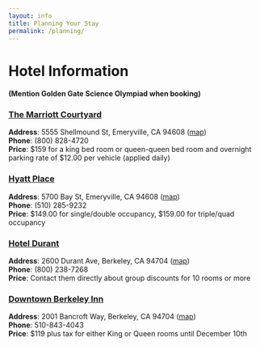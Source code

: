 ```yaml
---
layout: info
title: Planning Your Stay
permalink: /planning/
---
```


# Hotel Information 

#### (Mention Golden Gate Science Olympiad when booking)

### [The Marriott Courtyard](http://www.marriott.com/hotels/travel/oakmv-courtyard-oakland-emeryville/)
**Address**: 5555 Shellmound St, Emeryville, CA 94608 ([map](https://www.google.com/maps/place/5555+Shellmound+St,+Emeryville,+CA+94608/))  
**Phone**: (800) 828-4720  
**Price**: $159 for a king bed room or queen-queen bed room and overnight parking rate of $12.00 per vehicle (applied daily)  


### [Hyatt Place](https://emeryvillesanfrancisco.place.hyatt.com/en/hotel/home.html)  
**Address**: 5700 Bay St, Emeryville, CA 94608 ([map](https://www.google.com/maps/place/5700+Bay+St,+Emeryville,+CA+94608/))  
**Phone**: (510) 285-9232    
**Price**: $149.00 for single/double occupancy, $159.00 for triple/quad occupancy

### [Hotel Durant](http://hoteldurantberkeley.com/)  
**Address**: 2600 Durant Ave, Berkeley, CA 94704 ([map](https://www.google.com/maps/place/2600+Durant+Ave,+Berkeley,+CA+94704/))  
**Phone**: (800) 238-7268    
**Price**: Contact them directly about group discounts for 10 rooms or more  

### [Downtown Berkeley Inn](http://www.downtownberkeleyinn.com/)  
**Address**: 2001 Bancroft Way, Berkeley, CA 94704 ([map](https://www.google.com/maps/place/2001+Bancroft+Way,+Berkeley,+CA+94704/))  
**Phone**: 510-843-4043  
**Price**: $119 plus tax for either King or Queen rooms until December 10th  